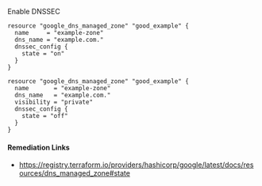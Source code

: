 
Enable DNSSEC

```hcl
resource "google_dns_managed_zone" "good_example" {
  name     = "example-zone"
  dns_name = "example.com."
  dnssec_config {
    state = "on"
  }
}
```
```hcl
resource "google_dns_managed_zone" "good_example" {
  name       = "example-zone"
  dns_name   = "example.com."
  visibility = "private"
  dnssec_config {
    state = "off"
  }
}
```

#### Remediation Links
 - https://registry.terraform.io/providers/hashicorp/google/latest/docs/resources/dns_managed_zone#state

